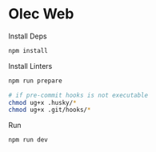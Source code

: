 # Olec Web

Install Deps

```bash
npm install
```

Install Linters

```bash
npm run prepare

# if pre-commit hooks is not executable
chmod ug+x .husky/*
chmod ug+x .git/hooks/*
```

Run

```bash
npm run dev
```
